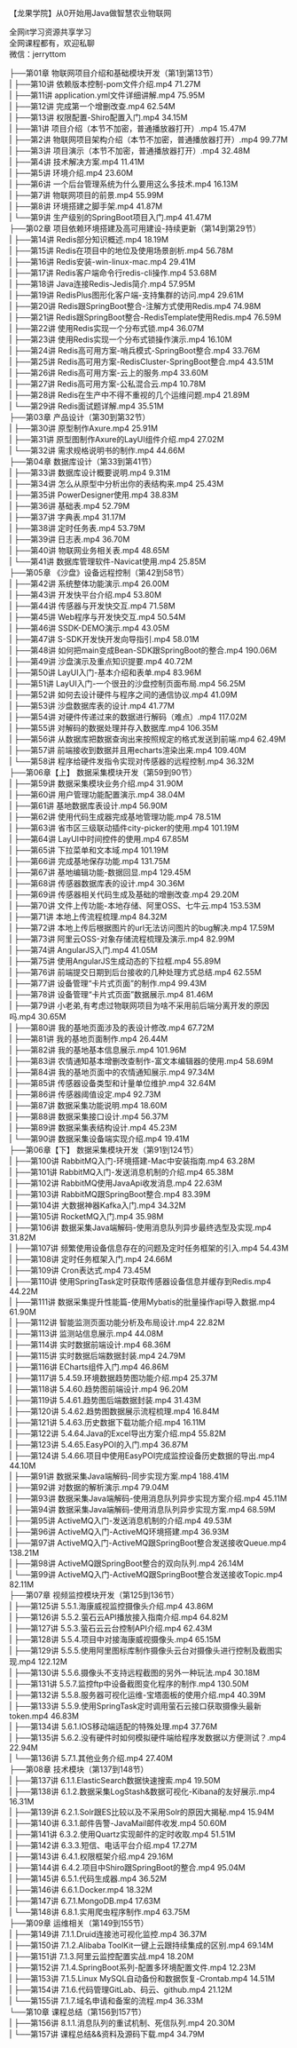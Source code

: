 【龙果学院】从0开始用Java做智慧农业物联网

全网it学习资源共享学习<br>全网课程都有，欢迎私聊<br>微信：jerryttom<br>

├──第01章 物联网项目介绍和基础模块开发（第1到第13节）<br> | ├──第10讲 依赖版本控制-pom文件介绍.mp4 71.27M<br> | ├──第11讲 application.yml文件详细讲解.mp4 75.95M<br> | ├──第12讲 完成第一个增删改查.mp4 62.54M<br> | ├──第13讲 权限配置-Shiro配置入门.mp4 34.15M<br> | ├──第1讲 项目介绍（本节不加密，普通播放器打开）.mp4 15.47M<br> | ├──第2讲 物联网项目架构介绍（本节不加密，普通播放器打开）.mp4 99.77M<br> | ├──第3讲 项目演示（本节不加密，普通播放器打开）.mp4 32.48M<br> | ├──第4讲 技术解决方案.mp4 11.41M<br> | ├──第5讲 环境介绍.mp4 23.60M<br> | ├──第6讲 一个后台管理系统为什么要用这么多技术.mp4 16.13M<br> | ├──第7讲 物联网项目的前景.mp4 55.99M<br> | ├──第8讲 环境搭建之脚手架.mp4 41.87M<br> | └──第9讲 生产级别的SpringBoot项目入门.mp4 41.47M<br> ├──第02章 项目依赖环境搭建及高可用建设-持续更新（第14到第29节）<br> | ├──第14讲 Redis部分知识概述.mp4 18.19M<br> | ├──第15讲 Redis在项目中的地位及使用场景剖析.mp4 56.78M<br> | ├──第16讲 Redis安装-win-linux-mac.mp4 29.41M<br> | ├──第17讲 Redis客户端命令行redis-cli操作.mp4 53.68M<br> | ├──第18讲 Java连接Redis-Jedis简介.mp4 57.95M<br> | ├──第19讲 RedisPlus图形化客户端-支持集群的访问.mp4 29.61M<br> | ├──第20讲 Redis跟SpringBoot整合-注解方式使用Redis.mp4 74.98M<br> | ├──第21讲 Redis跟SpringBoot整合-RedisTemplate使用Redis.mp4 76.59M<br> | ├──第22讲 使用Redis实现一个分布式锁.mp4 36.07M<br> | ├──第23讲 使用Redis实现一个分布式锁操作演示.mp4 16.10M<br> | ├──第24讲 Redis高可用方案-哨兵模式-SpringBoot整合.mp4 33.76M<br> | ├──第25讲 Redis高可用方案-RedisCluster-SpringBoot整合.mp4 43.51M<br> | ├──第26讲 Redis高可用方案-云上的服务.mp4 33.60M<br> | ├──第27讲 Redis高可用方案-公私混合云.mp4 10.78M<br> | ├──第28讲 Redis在生产中不得不重视的几个运维问题.mp4 21.89M<br> | └──第29讲 Redis面试题详解.mp4 35.51M<br> ├──第03章 产品设计（第30到第32节）<br> | ├──第30讲 原型制作Axure.mp4 25.91M<br> | ├──第31讲 原型图制作Axure的LayUI组件介绍.mp4 27.02M<br> | └──第32讲 需求规格说明书的制作.mp4 44.66M<br> ├──第04章 数据库设计（第33到第41节）<br> | ├──第33讲 数据库设计概要说明.mp4 9.31M<br> | ├──第34讲 怎么从原型中分析出你的表结构来.mp4 25.43M<br> | ├──第35讲 PowerDesigner使用.mp4 38.83M<br> | ├──第36讲 基础表.mp4 52.79M<br> | ├──第37讲 字典表.mp4 31.17M<br> | ├──第38讲 定时任务表.mp4 53.79M<br> | ├──第39讲 日志表.mp4 36.70M<br> | ├──第40讲 物联网业务相关表.mp4 48.65M<br> | └──第41讲 数据库管理软件-Navicat使用.mp4 25.85M<br> ├──第05章 《沙盘》设备远程控制（第42到58节）<br> | ├──第42讲 系统整体功能演示.mp4 26.00M<br> | ├──第43讲 开发快平台介绍.mp4 53.80M<br> | ├──第44讲 传感器与开发快交互.mp4 71.58M<br> | ├──第45讲 Web程序与开发快交互.mp4 50.54M<br> | ├──第46讲 SSDK-DEMO演示.mp4 43.05M<br> | ├──第47讲 S-SDK开发快开发向导指引.mp4 58.01M<br> | ├──第48讲 如何把main变成Bean-SDK跟SpringBoot的整合.mp4 190.06M<br> | ├──第49讲 沙盘演示及重点知识提要.mp4 40.72M<br> | ├──第50讲 LayUI入门-基本介绍和表单.mp4 83.96M<br> | ├──第51讲 LayUI入门-一个很丑的沙盘控制页面布局.mp4 56.25M<br> | ├──第52讲 如何去设计硬件与程序之间的通信协议.mp4 41.09M<br> | ├──第53讲 沙盘数据库表的设计.mp4 41.77M<br> | ├──第54讲 对硬件传递过来的数据进行解码（难点）.mp4 117.02M<br> | ├──第55讲 对解码的数据处理并存入数据库.mp4 106.35M<br> | ├──第56讲 从数据库把数据查询出来按照规定的格式发送到前端.mp4 62.49M<br> | ├──第57讲 前端接收到数据并且用echarts渲染出来.mp4 109.40M<br> | └──第58讲 程序给硬件发指令实现对传感器的远程控制.mp4 36.32M<br> ├──第06章【上】 数据采集模块开发（第59到90节）<br> | ├──第59讲 数据采集模块业务介绍.mp4 31.90M<br> | ├──第60讲 用户管理功能配置演示.mp4 38.04M<br> | ├──第61讲 基地数据库表设计.mp4 56.90M<br> | ├──第62讲 使用代码生成器完成基地管理功能.mp4 78.51M<br> | ├──第63讲 省市区三级联动插件city-picker的使用.mp4 101.19M<br> | ├──第64讲 LayUI中时间控件的使用.mp4 67.85M<br> | ├──第65讲 下拉菜单和文本域.mp4 101.19M<br> | ├──第66讲 完成基地保存功能.mp4 131.75M<br> | ├──第67讲 基地编辑功能-数据回显.mp4 129.45M<br> | ├──第68讲 传感器数据库表的设计.mp4 30.36M<br> | ├──第69讲 传感器相关代码生成及基础的增删改查.mp4 29.20M<br> | ├──第70讲 文件上传功能-本地存储、阿里OSS、七牛云.mp4 153.53M<br> | ├──第71讲 本地上传流程梳理.mp4 84.32M<br> | ├──第72讲 本地上传后根据图片的url无法访问图片的bug解决.mp4 17.59M<br> | ├──第73讲 阿里云OSS-对象存储流程梳理及演示.mp4 82.99M<br> | ├──第74讲 AngularJS入门.mp4 41.05M<br> | ├──第75讲 使用AngularJS生成动态的下拉框.mp4 55.89M<br> | ├──第76讲 前端提交日期到后台接收的几种处理方式总结.mp4 62.55M<br> | ├──第77讲 设备管理“卡片式页面”的制作.mp4 99.43M<br> | ├──第78讲 设备管理“卡片式页面”数据展示.mp4 81.46M<br> | ├──第79讲 小老弟,有考虑过物联网项目为啥不采用前后端分离开发的原因吗.mp4 30.65M<br> | ├──第80讲 我的基地页面涉及的表设计修改.mp4 67.72M<br> | ├──第81讲 我的基地页面制作.mp4 26.44M<br> | ├──第82讲 我的基地基本信息展示.mp4 101.96M<br> | ├──第83讲 农情通知基本增删改查制作-富文本编辑器的使用.mp4 58.69M<br> | ├──第84讲 我的基地页面中的农情通知展示.mp4 97.34M<br> | ├──第85讲 传感器设备类型和计量单位维护.mp4 32.64M<br> | ├──第86讲 传感器阈值设定.mp4 92.73M<br> | ├──第87讲 数据采集功能说明.mp4 18.60M<br> | ├──第88讲 数据采集接口设计.mp4 56.37M<br> | ├──第89讲 数据采集表结构设计.mp4 45.23M<br> | └──第90讲 数据采集设备端实现介绍.mp4 19.41M<br> ├──第06章【下】 数据采集模块开发（第91到124节）<br> | ├──第100讲 RabbitMQ入门-环境搭建-Mac中安装指南.mp4 63.28M<br> | ├──第101讲 RabbitMQ入门-发送消息机制的介绍.mp4 65.38M<br> | ├──第102讲 RabbitMQ使用JavaApi收发消息.mp4 22.63M<br> | ├──第103讲 RabbitMQ跟SpringBoot整合.mp4 83.39M<br> | ├──第104讲 大数据神器Kafka入门.mp4 34.32M<br> | ├──第105讲 RocketMQ入门.mp4 35.98M<br> | ├──第106讲 数据采集Java端解码-使用消息队列异步最终选型及实现.mp4 31.82M<br> | ├──第107讲 频繁使用设备信息存在的问题及定时任务框架的引入.mp4 54.43M<br> | ├──第108讲 定时任务框架入门.mp4 24.66M<br> | ├──第109讲 Cron表达式.mp4 73.45M<br> | ├──第110讲 使用SpringTask定时获取传感器设备信息并缓存到Redis.mp4 44.22M<br> | ├──第111讲 数据采集提升性能篇-使用Mybatis的批量操作api导入数据.mp4 61.90M<br> | ├──第112讲 智能监测页面功能分析及布局设计.mp4 22.82M<br> | ├──第113讲 监测站信息展示.mp4 44.08M<br> | ├──第114讲 实时数据前端设计.mp4 68.36M<br> | ├──第115讲 实时数据后端数据封装.mp4 24.79M<br> | ├──第116讲 ECharts组件入门.mp4 46.86M<br> | ├──第117讲 5.4.59.环境数据趋势图功能介绍.mp4 25.37M<br> | ├──第118讲 5.4.60.趋势图前端设计.mp4 96.20M<br> | ├──第119讲 5.4.61.趋势图后端数据封装.mp4 31.43M<br> | ├──第120讲 5.4.62.趋势图数据展示流程梳理.mp4 16.84M<br> | ├──第121讲 5.4.63.历史数据下载功能介绍.mp4 16.11M<br> | ├──第122讲 5.4.64.Java的Excel导出方案介绍.mp4 55.82M<br> | ├──第123讲 5.4.65.EasyPOI的入门.mp4 36.87M<br> | ├──第124讲 5.4.66.项目中使用EasyPOI完成监控设备历史数据的导出.mp4 44.10M<br> | ├──第91讲 数据采集Java端解码-同步实现方案.mp4 188.41M<br> | ├──第92讲 对数据的解析演示.mp4 79.04M<br> | ├──第93讲 数据采集Java端解码-使用消息队列异步实现方案介绍.mp4 45.11M<br> | ├──第94讲 数据采集Java端解码-使用消息队列异步实现方案.mp4 68.59M<br> | ├──第95讲 ActiveMQ入门-发送消息机制的介绍.mp4 49.53M<br> | ├──第96讲 ActiveMQ入门-ActiveMQ环境搭建.mp4 36.93M<br> | ├──第97讲 ActiveMQ入门-ActiveMQ跟SpringBoot整合发送接收Queue.mp4 138.21M<br> | ├──第98讲 ActiveMQ跟SpringBoot整合的双向队列.mp4 26.14M<br> | └──第99讲 ActiveMQ入门-ActiveMQ跟SpringBoot整合发送接收Topic.mp4 82.11M<br> ├──第07章 视频监控模块开发（第125到136节）<br> | ├──第125讲 5.5.1.海康威视监控摄像头介绍.mp4 43.86M<br> | ├──第126讲 5.5.2.萤石云API播放接入指南介绍.mp4 64.82M<br> | ├──第127讲 5.5.3.萤石云云台控制API介绍.mp4 62.43M<br> | ├──第128讲 5.5.4.项目中对接海康威视摄像头.mp4 65.15M<br> | ├──第129讲 5.5.5.使用阿里图标库制作摄像头云台对摄像头进行控制及截图实现.mp4 122.12M<br> | ├──第130讲 5.5.6.摄像头不支持远程截图的另外一种玩法.mp4 30.18M<br> | ├──第131讲 5.5.7.监控ftp中设备截图变化程序的制作.mp4 130.50M<br> | ├──第132讲 5.5.8.服务器可视化运维-宝塔面板的使用介绍.mp4 40.39M<br> | ├──第133讲 5.5.9.使用SpringTask定时调用萤石云接口获取摄像头最新token.mp4 46.83M<br> | ├──第134讲 5.6.1.IOS移动端适配的特殊处理.mp4 37.76M<br> | ├──第135讲 5.6.2.没有硬件时如何模拟硬件端给程序发数据以方便测试？.mp4 22.94M<br> | └──第136讲 5.7.1.其他业务介绍.mp4 27.40M<br> ├──第08章 技术模块（第137到148节）<br> | ├──第137讲 6.1.1.ElasticSearch数据快速搜索.mp4 19.50M<br> | ├──第138讲 6.1.2.数据采集LogStash&amp;数据可视化-Kibana的友好展示.mp4 16.31M<br> | ├──第139讲 6.2.1.Solr跟ES比较以及不采用Solr的原因大揭秘.mp4 15.94M<br> | ├──第140讲 6.3.1.邮件告警-JavaMail邮件收发.mp4 50.60M<br> | ├──第141讲 6.3.2.使用Quartz实现邮件的定时收取.mp4 51.51M<br> | ├──第142讲 6.3.3.短信、电话平台介绍.mp4 17.27M<br> | ├──第143讲 6.4.1.权限框架介绍.mp4 29.16M<br> | ├──第144讲 6.4.2.项目中Shiro跟SpringBoot的整合.mp4 95.04M<br> | ├──第145讲 6.5.1.代码生成器.mp4 36.52M<br> | ├──第146讲 6.6.1.Docker.mp4 18.32M<br> | ├──第147讲 6.7.1.MongoDB.mp4 17.63M<br> | └──第148讲 6.8.1.实用爬虫程序制作.mp4 63.75M<br> ├──第09章 运维相关（第149到155节）<br> | ├──第149讲 7.1.1.Druid连接池可视化监控.mp4 36.37M<br> | ├──第150讲 7.1.2.Alibaba ToolKit一键上云跟持续集成的区别.mp4 69.14M<br> | ├──第151讲 7.1.3.阿里云监控配置实战.mp4 18.20M<br> | ├──第152讲 7.1.4.SpringBoot系列-配置多环境配置文件.mp4 12.23M<br> | ├──第153讲 7.1.5.Linux MySQL自动备份和数据恢复-Crontab.mp4 14.51M<br> | ├──第154讲 7.1.6.代码管理GitLab、码云、github.mp4 21.12M<br> | └──第155讲 7.1.7.域名申请和备案的流程.mp4 36.33M<br> └──第10章 课程总结（第156到157节）<br> | ├──第156讲 8.1.1.消息队列的重试机制、死信队列.mp4 20.30M<br> | └──第157讲 课程总结&amp;&amp;资料及源码下载.mp4 34.79M